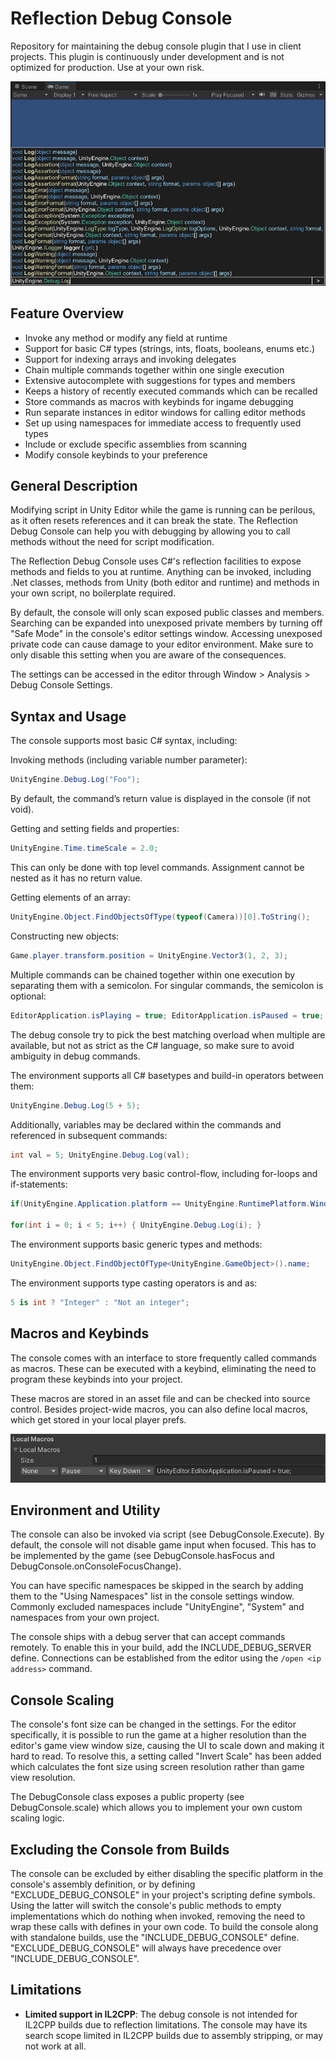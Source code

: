 # Reflection Debug Console

Repository for maintaining the debug console plugin that I use in client projects. This plugin is continuously under development and is not optimized for production. Use at your own risk.

![alt text](https://github.com/AggroBird/ReflectionDebugConsole/blob/main/Documentation~/example.png?raw=true "Debug Console")

## Feature Overview

- Invoke any method or modify any field at runtime
- Support for basic C# types (strings, ints, floats, booleans, enums etc.)
- Support for indexing arrays and invoking delegates
- Chain multiple commands together within one single execution
- Extensive autocomplete with suggestions for types and members
- Keeps a history of recently executed commands which can be recalled
- Store commands as macros with keybinds for ingame debugging
- Run separate instances in editor windows for calling editor methods
- Set up using namespaces for immediate access to frequently used types
- Include or exclude specific assemblies from scanning
- Modify console keybinds to your preference

## General Description

Modifying script in Unity Editor while the game is running can be perilous, as it often resets references and it can break the state. The Reflection Debug Console can help you with debugging by allowing you to call methods without the need for script modification.

The Reflection Debug Console uses C#'s reflection facilities to expose methods and fields to you at runtime. Anything can be invoked, including .Net classes, methods from Unity (both editor and runtime) and methods in your own script, no boilerplate required.

By default, the console will only scan exposed public classes and members. Searching can be expanded into unexposed private members by turning off "Safe Mode" in the console's editor settings window. Accessing unexposed private code can cause damage to your editor environment. Make sure to only disable this setting when you are aware of the consequences.

The settings can be accessed in the editor through Window > Analysis > Debug Console Settings.

## Syntax and Usage

The console supports most basic C# syntax, including:

Invoking methods (including variable number parameter):
```csharp
UnityEngine.Debug.Log("Foo");
```
By default, the command’s return value is displayed in the console (if not void).

Getting and setting fields and properties:
```csharp
UnityEngine.Time.timeScale = 2.0;
```
This can only be done with top level commands. Assignment cannot be nested as it has no return value.

Getting elements of an array:
```csharp
UnityEngine.Object.FindObjectsOfType(typeof(Camera))[0].ToString();
```

Constructing new objects:
```csharp
Game.player.transform.position = UnityEngine.Vector3(1, 2, 3);
```

Multiple commands can be chained together within one execution by separating them with a semicolon. For singular commands, the semicolon is optional:
```csharp
EditorApplication.isPlaying = true; EditorApplication.isPaused = true;
```

The debug console try to pick the best matching overload when multiple are available, but not as strict as the C# language, so make sure to avoid ambiguity in debug commands.

The environment supports all C# basetypes and build-in operators between them:
```csharp
UnityEngine.Debug.Log(5 + 5);
```

Additionally, variables may be declared within the commands and referenced in subsequent commands:
```csharp
int val = 5; UnityEngine.Debug.Log(val);
```

The environment supports very basic control-flow, including for-loops and if-statements:
```csharp
if(UnityEngine.Application.platform == UnityEngine.RuntimePlatform.WindowsEditor) { UnityEngine.Debug.Log("Running on editor"); }

for(int i = 0; i < 5; i++) { UnityEngine.Debug.Log(i); }
```

The environment supports basic generic types and methods:
```csharp
UnityEngine.Object.FindObjectOfType<UnityEngine.GameObject>().name;
```

The environment supports type casting operators is and as:
```csharp
5 is int ? "Integer" : "Not an integer";
```

## Macros and Keybinds

The console comes with an interface to store frequently called commands as macros. These can be executed with a keybind, eliminating the need to program these keybinds into your project.

These macros are stored in an asset file and can be checked into source control. Besides project-wide macros, you can also define local macros, which get stored in your local player prefs.

![alt text](https://github.com/AggroBird/ReflectionDebugConsole/blob/main/Documentation~/macro.png?raw=true "Macro")

## Environment and Utility

The console can also be invoked via script (see DebugConsole.Execute). By default, the console will not disable game input when focused. This has to be implemented by the game (see DebugConsole.hasFocus and DebugConsole.onConsoleFocusChange).

You can have specific namespaces be skipped in the search by adding them to the "Using Namespaces" list in the console settings window. Commonly excluded namespaces include "UnityEngine", "System" and namespaces from your own project.

The console ships with a debug server that can accept commands remotely. To enable this in your build, add the INCLUDE_DEBUG_SERVER define. Connections can be established from the editor using the ```/open <ip address>``` command.

## Console Scaling

The console's font size can be changed in the settings. For the editor specifically, it is possible to run the game at a higher resolution than the editor's game view window size, causing the UI to scale down and making it hard to read. To resolve this, a setting called "Invert Scale" has been added which calculates the font size using screen resolution rather than game view resolution.

The DebugConsole class exposes a public property (see DebugConsole.scale) which allows you to implement your own custom scaling logic.

## Excluding the Console from Builds

The console can be excluded by either disabling the specific platform in the console's assembly definition, or by defining "EXCLUDE_DEBUG_CONSOLE" in your project's scripting define symbols. Using the latter will switch the console's public methods to empty implementations which do nothing when invoked, removing the need to wrap these calls with defines in your own code. To build the console along with standalone builds, use the "INCLUDE_DEBUG_CONSOLE" define. "EXCLUDE_DEBUG_CONSOLE" will always have precedence over "INCLUDE_DEBUG_CONSOLE".

## Limitations

- **Limited support in IL2CPP**: The debug console is not intended for IL2CPP builds due to reflection limitations. The console may have its search scope limited in IL2CPP builds due to assembly stripping, or may not work at all.